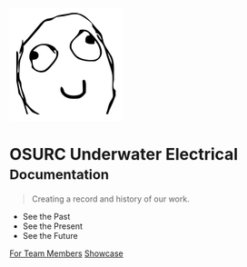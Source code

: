 ![logo](_media/derp_face.svg)

# OSURC Underwater Electrical <small>Documentation</small>

> Creating a record and history of our work.

- See the Past
- See the Present
- See the Future


[For Team Members](README)
[Showcase](thing1)